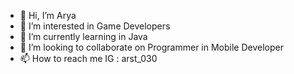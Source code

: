 - 👋 Hi, I’m Arya 
- 👀 I’m interested in Game Developers
- 🌱 I’m currently learning in Java
- 💞️ I’m looking to collaborate on Programmer in Mobile Developer
- 📫 How to reach me IG : arst_030

<!---
Rensss222/Rensss222 is a ✨ special ✨ repository because its `README.md` (this file) appears on your GitHub profile.
You can click the Preview link to take a look at your changes.
--->
